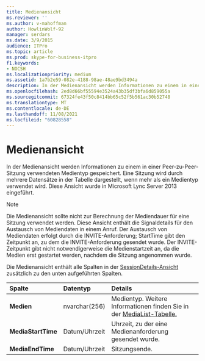 ```yaml
---
title: Medienansicht
ms.reviewer: ''
ms.author: v-mahoffman
author: HowlinWolf-92
manager: serdars
ms.date: 3/9/2015
audience: ITPro
ms.topic: article
ms.prod: skype-for-business-itpro
f1.keywords:
- NOCSH
ms.localizationpriority: medium
ms.assetid: 1a7b2e59-082e-4188-98ae-48ae9bd3494a
description: In der Medienansicht werden Informationen zu einem in einer Peer-zu-Peer-Sitzung verwendeten Medientyp gespeichert. Eine Sitzung wird durch mehrere Datensätze in der Tabelle dargestellt, wenn mehr als ein Medientyp verwendet wird. Diese Ansicht wurde in Microsoft Lync Server 2013 eingeführt.
ms.openlocfilehash: 2ed8d66bf55594e3524a43b35df3bfa6d859055a
ms.sourcegitcommit: 67324fe43f50c8414bb65c52f5b561ac30b52748
ms.translationtype: MT
ms.contentlocale: de-DE
ms.lasthandoff: 11/08/2021
ms.locfileid: "60828558"
---
```

# <a name="media-view"></a>Medienansicht
 
In der Medienansicht werden Informationen zu einem in einer Peer-zu-Peer-Sitzung verwendeten Medientyp gespeichert. Eine Sitzung wird durch mehrere Datensätze in der Tabelle dargestellt, wenn mehr als ein Medientyp verwendet wird. Diese Ansicht wurde in Microsoft Lync Server 2013 eingeführt.
  
> [!NOTE]
> Die Medienansicht sollte nicht zur Berechnung der Mediendauer für eine Sitzung verwendet werden. Diese Ansicht enthält die Signaldetails für den Austausch von Mediendaten in einem Anruf. Der Austausch von Mediendaten erfolgt durch die INVITE-Anforderung; StartTime gibt den Zeitpunkt an, zu dem die INVITE-Anforderung gesendet wurde. Der INVITE-Zeitpunkt gibt nicht notwendigerweise die Medienstartzeit an, da die Medien erst gestartet werden, nachdem die Sitzung angenommen wurde. 
  
Die Medienansicht enthält alle Spalten in der [SessionDetails-Ansicht](sessiondetails-0.md) zusätzlich zu den unten aufgeführten Spalten.
  
|**Spalte**|**Datentyp**|**Details**|
|:-----|:-----|:-----|
|**Medien** <br/> |nvarchar(256)  <br/> |Medientyp. Weitere Informationen finden Sie in der [MediaList-Tabelle.](medialist.md) <br/> |
|**MediaStartTime** <br/> |Datum/Uhrzeit  <br/> |Uhrzeit, zu der eine Medienanforderung gesendet wurde.  <br/> |
|**MediaEndTime** <br/> |Datum/Uhrzeit  <br/> |Sitzungsende.  <br/> |
   

